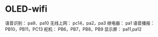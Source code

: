 # OLED-wifi

语音识别：
  pa9、pa10
无线上网：
  pc14，pa2，pa3
继电器：
  pa1
语音播报：
  PB10，PB11，PC13
舵机：
  PB6，PB7，PB8，PB9
显示屏：
   pa11,pa12
